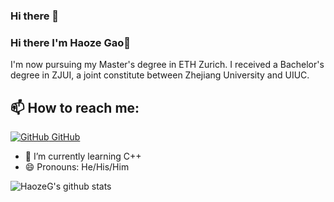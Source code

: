 ### Hi there 👋

<!--
**HaozeG/HaozeG** is a ✨ _special_ ✨ repository because its `README.md` (this file) appears on your GitHub profile.

Here are some ideas to get you started:

- 🔭 I’m currently working on ...
- 🌱 I’m currently learning ...
- 👯 I’m looking to collaborate on ...
- 🤔 I’m looking for help with ...
- 💬 Ask me about ...
- 📫 How to reach me: ...
- 😄 Pronouns: ...
- ⚡ Fun fact: ...
-->

### Hi there I'm Haoze Gao👋
I'm now pursuing my Master's degree in ETH Zurich. I received a Bachelor's degree in ZJUI, a joint constitute between Zhejiang University and UIUC. <br>
## 📫 How to reach me: 
[![GitHub](https://i.stack.imgur.com/tskMh.png) GitHub](https://github.com/HaozeG)

- 🌱 I’m currently learning C++
- 😄 Pronouns: He/His/Him

![HaozeG's github stats](https://github-readme-stats.vercel.app/api?username=HaozeG&show_icons=true&theme=dark)
